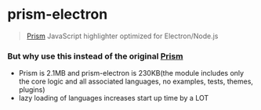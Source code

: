 # prism-electron

> [Prism](https://github.com/PrismJS/prism) JavaScript highlighter optimized for Electron/Node.js

### But why use this instead of the original [Prism](https://github.com/PrismJS/prism)

- Prism is 2.1MB and prism-electron is 230KB(the module includes only the core logic and all associated languages, no examples, tests, themes, plugins)
- lazy loading of languages increases start up time by a LOT
